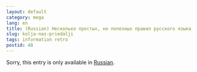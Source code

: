 ```yaml
---
layout: default
category: mega
lang: en
title: (Russian) Несколько простых, но полезных правил русского языка
slug: kolja-nas-priedalji
tags: information retro 
postid: 48
---
```

<p>Sorry, this entry is only available in <a href="/mega/export/getposts.php">Russian</a>.</p>